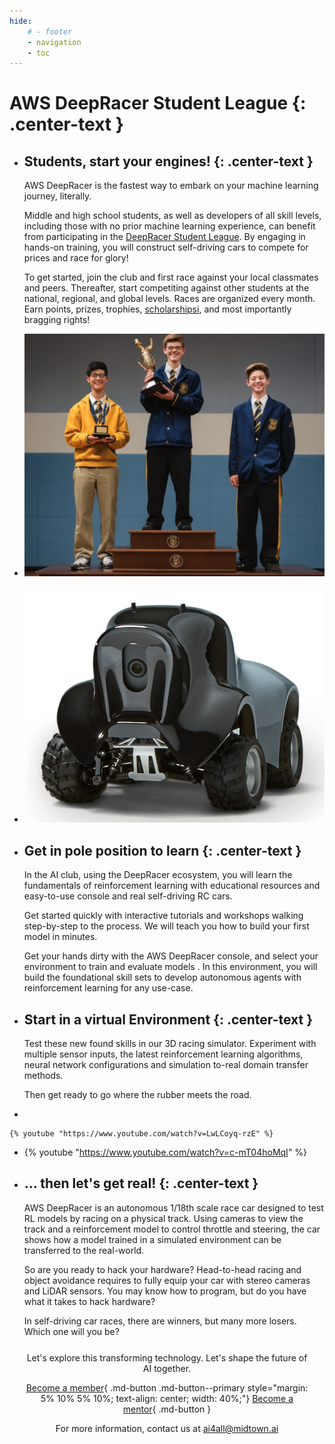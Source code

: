 ```yaml
---
hide:
    # - footer
    - navigation
    - toc
---
```

# AWS DeepRacer Student League {: .center-text }

<div class="grid cards" markdown>

-   ## Students, start your engines! {: .center-text }

    AWS DeepRacer is the fastest way to embark on your machine learning journey, literally. 

    Middle and high school students, as well as developers of all skill levels, including those with no prior machine learning experience, can benefit from participating in the [DeepRacer Student League](https://docs.aws.amazon.com/deepracer/latest/student-userguide/what-is-deepracer-student-league.html).  By engaging in hands-on training, you will construct self-driving cars to compete for prices and race for glory!

    To get started, join the club and first race against your local classmates and peers. Thereafter, start competiting against other students at the national, regional, and global levels. Races are organized every month. Earn points, prizes, trophies, [scholarshipsi](https://scholarshipamerica.org/amazonfutureengineer/), and most importantly bragging rights!


-   ![](img/deepracer_winners.png)

</div>

<div class="grid cards" markdown>

-   ![](img/deepracer_car.png)

-   ## Get in pole position to learn {: .center-text }

    In the AI club, using the DeepRacer ecosystem, you will learn the fundamentals of reinforcement learning with educational resources and easy-to-use console and real self-driving RC cars.

    Get started quickly with interactive tutorials and workshops walking step-by-step to the process. We will teach you how to build your first model in minutes.

    Get your hands dirty with the AWS DeepRacer console, and select your environment to train and evaluate models . In this environment, you will build the foundational skill sets to develop autonomous agents with reinforcement learning for any use-case.
</div>

<div class="grid cards" markdown>

-   ## Start in a virtual Environment {: .center-text }

    Test these new found skills in our 3D racing simulator. Experiment with multiple sensor inputs, the latest reinforcement learning algorithms, neural network configurations and simulation to-real domain transfer methods.


    Then get ready to go where the rubber meets the road.

-   

    {% youtube "https://www.youtube.com/watch?v=LwLCoyq-rzE" %}
</div>

<div class="grid cards" markdown>

-   {% youtube "https://www.youtube.com/watch?v=c-mT04hoMqI" %}

-   ## ... then let's get real! {: .center-text }

    AWS DeepRacer is an autonomous 1/18th scale race car designed to test RL models by racing on a physical track. Using cameras to view the track and a reinforcement model to control throttle and steering, the car shows how a model trained in a simulated environment can be transferred to the real-world.

    So are you ready to hack your hardware? Head-to-head racing and object avoidance requires to fully equip your car with stereo cameras and LiDAR sensors. You may know how to program, but do you have what it takes to hack hardware?

    In self-driving car races, there are winners, but many more losers. Which one will you be?

</div>

<div style="margin: 5%; text-align: center;" markdown>

Let's explore this transforming technology. Let's shape the future of AI together.

[Become a member](/forms/membership.md#){ .md-button .md-button--primary style="margin: 5% 10% 5% 10%; text-align: center; width: 40%;"}
[Become a mentor](/forms/mentorship.md#){ .md-button }

For more information, contact us at [ai4all@midtown.ai](mailto:ai4all@midtown.ai)

</div>
